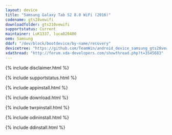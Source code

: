 ```yaml
---
layout: device
title: "Samsung Galaxy Tab S2 8.0 WiFi (2016)"
codename: gts28vewifi
downloadfolder: gts210vewifi
supportstatus: Current
maintainer: LuK1337, luca020400
oem: Samsung
ddof: "/dev/block/bootdevice/by-name/recovery"
devicetree: "https://github.com/TeamWin/android_device_samsung_gts28vewifi"
xdathread: "http://forum.xda-developers.com/showthread.php?t=3545683"
---
```


{% include disclaimer.html %}

{% include supportstatus.html %}

{% include appinstall.html %}

{% include download.html %}

{% include twrpinstall.html %}

{% include odininstall.html %}

{% include ddinstall.html %}
